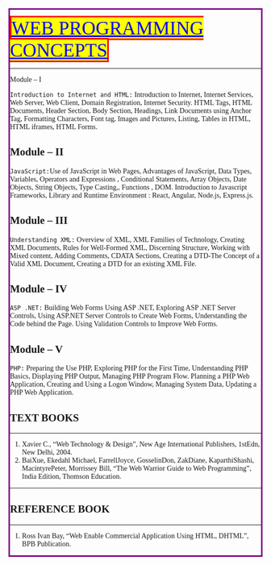 <div style=" border: 3px solid purple;">


<span style="color:blue;background-color:yellow;  border: 3px solid red;border-collapse: collapse;font-family:WildWest;font-size:1cm"> <u> WEB PROGRAMMING CONCEPTS </u></span>

---
<font face = "Bedrock" >
<span style="fo>Syllabus</span>

---
## Module – I

`Introduction to Internet and HTML:` Introduction to Internet, Internet Services, Web 
Server, Web Client, Domain Registration, Internet Security. HTML Tags, HTML 
Documents, Header Section, Body Section, Headings, Link Documents using Anchor Tag, 
Formatting Characters, Font tag, Images and Pictures, Listing, Tables in HTML, HTML 
iframes, HTML Forms.

## Module – II

`JavaScript:`Use of JavaScript in Web Pages, Advantages of JavaScript, Data Types, 
Variables, Operators and Expressions , Conditional Statements, Array Objects, Date Objects, 
String Objects, Type Casting,, Functions , DOM. 
Introduction to Javascript Frameworks, Library and Runtime Environment : React, Angular, 
Node.js, Express.js.

## Module – III 

`Understanding XML:` Overview of XML, XML Families of Technology, Creating XML 
Documents, Rules for Well-Formed XML, Discerning Structure, Working with Mixed 
content, Adding Comments, CDATA Sections, Creating a DTD-The Concept of a Valid 
XML Document, Creating a DTD for an existing XML File.

## Module – IV

`ASP .NET:` Building Web Forms Using ASP .NET, Exploring ASP .NET Server Controls, 
Using ASP.NET Server Controls to Create Web Forms, Understanding the Code behind the 
Page. Using Validation Controls to Improve Web Forms.


## Module – V

`PHP:` Preparing the Use PHP, Exploring PHP for the First Time, Understanding PHP Basics, 
Displaying PHP Output, Managing PHP Program Flow. Planning a PHP Web Application, 
Creating and Using a Logon Window, Managing System Data, Updating a PHP Web 
Application.

## TEXT BOOKS 

---

1. Xavier C., “Web Technology & Design”, New Age International Publishers, 1stEdn, New Delhi, 2004. 
2. BaiXue, Ekedahl Michael, FarrellJoyce, GosselinDon, ZakDiane, KaparthiShashi, MacintyrePeter, 
Morrissey Bill, “The Web Warrior Guide to Web Programming”, India Edition, Thomson Education. 

---
## REFERENCE BOOK 

---
1. Ross Ivan Bay, “Web Enable Commercial Application Using HTML, DHTML”, BPB Publication.
</font>

</div>

